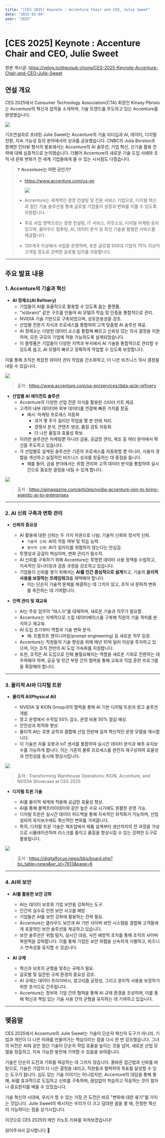 ```yaml
---
title: "[CES 2025] Keynote : Accenture Chair and CEO, Julie Sweet"
date: "2025-01-09"
year: "2025"
---
```


# [CES 2025] Keynote : Accenture Chair and CEO, Julie Sweet

원본 게시글: https://velog.io/@euisuk-chung/CES-2025-Keynote-Accenture-Chair-and-CEO-Julie-Sweet



연설 개요
-----

CES 2025에서 Consumer Technology Association(CTA) 회장인 Kinsey Pbrisio는 Accenture의 혁신과 업적을 소개하며, 기술 트렌드를 주도하고 있는 Accenture를 환영했습니다.

![](https://velog.velcdn.com/images/euisuk-chung/post/c1f833b1-56f1-4052-b265-c597281d27ef/image.png)

기조연설자로 초대된 Julie Sweet는 Accenture의 기술 리더십과 AI, 데이터, 디지털 전환, 지속 가능성 등의 분야에서의 성과를 공유했습니다. CNBC의 Julia Borston과 함께한 인터뷰 형식의 발표에서는 Accenture의 AI 솔루션, 기업 혁신, 신기술 활용 전략에 대해 심층적으로 논의했습니다. 더불어 Accenture의 새로운 기술 도입 사례와 조직 내 문화 변화가 전 세계 기업들에게 줄 수 있는 시사점도 다뤘습니다.

> ❓ **Accenture는 어떤 곳인가?**
> 
> * <https://www.accenture.com/us-en>  
>   
>   ![](https://velog.velcdn.com/images/euisuk-chung/post/2091cc08-1bc4-4e5d-ae7f-839f8d4bc7c5/image.png)
> * Accenture는 세계적인 경영 컨설팅 및 전문 서비스 기업으로, 디지털 혁신과 첨단 기술 솔루션을 통해 글로벌 기업들이 성장과 변화를 이룰 수 있도록 지원합니다.
> * 주요 사업 영역으로는 경영 컨설팅, IT 서비스, 아웃소싱, 디지털 마케팅 등이 있으며, 클라우드 컴퓨팅, AI, 데이터 분석 등 최신 기술을 활용한 서비스를 제공합니다.
> * 120개국 이상에서 사업을 운영하며, 포춘 글로벌 500대 기업의 75% 이상이 고객일 정도로 강력한 글로벌 입지를 자랑합니다.

---

주요 발표 내용
--------

### 1. Accenture의 기술과 혁신

* **AI 정제소(AI Refinery)**
  + 기업들이 AI를 효율적으로 활용할 수 있도록 돕는 플랫폼.
  + "뇌(brain)" 같은 구조를 만들어 AI 모델의 학습 및 인증을 통합적으로 관리.
  + NVIDIA 기술 기반으로 구축되었으며, 상호운용성을 강조.
  + 산업별 전문가 지식과 프로세스를 통합하여 고객 맞춤형 AI 솔루션 제공.
  + AI 정제소는 다양한 데이터 소스를 통합해 빠르고 신뢰성 있는 의사 결정을 지원하며, 모든 규모의 기업에 적용 가능하도록 설계되었습니다.
  + 이 플랫폼은 기업들이 다양한 지역과 부서에서 AI 기술을 통합적으로 관리할 수 있도록 돕고, AI 모델이 빠르고 정확하게 작업할 수 있도록 보장합니다.

이를 통해 조직은 복잡한 데이터 관리 작업을 간소화하고, 더 나은 비즈니스 의사 결정을 내릴 수 있습니다.

![](https://velog.velcdn.com/images/euisuk-chung/post/a8e8d4ab-3418-4dbc-a6b2-d81f6ecf56ea/image.png)

> 출처 : <https://www.accenture.com/us-en/services/data-ai/ai-refinery>

* **산업별 AI 에이전트 솔루션**
  + Accenture의 다양한 산업 전문 지식을 활용한 스타터 키트 제공.
  + 고객의 내부 데이터와 외부 데이터를 연결해 빠른 가치를 창출.
    - 예시: 마케팅 프로세스 자동화
      * 과거 몇 주가 걸리던 작업을 몇 분 만에 처리.
      * 경쟁사 분석, 콘텐츠 생성, 품질 검토 자동화.
      * 더 나은 품질과 효율성 확보.
  + 이러한 솔루션은 마케팅뿐 아니라 금융, 공급망 관리, 제조 등 여러 분야에서 혁신을 주도하고 있습니다.
  + 각 산업별로 설계된 솔루션은 기존의 프로세스를 자동화할 뿐 아니라, 사용자 경험을 개선하고 실질적인 비즈니스 성과를 창출하는 데 중점을 둡니다.
    - 예를 들어, 금융 분야에서는 위험 관리와 고객 데이터 분석을 통합하여 실시간으로 중요한 결정을 내릴 수 있게 합니다.

![](https://velog.velcdn.com/images/euisuk-chung/post/2f03c2d0-5af0-48a0-98fc-df167b7db041/image.png)

> 출처 : <https://aimagazine.com/articles/nvidia-accenture-join-to-bring-agentic-ai-to-enterprises>

---

### 2. AI 신뢰 구축과 변화 관리

* **신뢰의 중요성**
  
  + AI 활용에 대한 신뢰는 두 가지 차원으로 나뉨: 기술적 신뢰와 정서적 신뢰.
    - `기술적 신뢰`: AI의 작동 여부 및 학습 능력.
    - `정서적 신뢰`: AI가 일자리를 위협하지 않는다는 안심감.
  + 투명성과 공감이 핵심이며, 변화 관리가 필수적.
  + AI 신뢰를 구축하기 위해 Accenture는 투명한 데이터 사용 정책을 수립하고, 지속적인 모니터링과 검증 과정을 강조하고 있습니다.
  + 기업들이 신뢰를 쌓기 위해서는 **AI를 인간 중심적으로 설계**하고, 기술의 **윤리적 사용을 보장하는 프레임워크**를 채택해야 합니다.
    - 이는 단순히 기술적 문제를 해결하는 데 그치지 않고, 조직 내 문화적 변화를 촉진하는 데 기여합니다.
* **인력 관리 및 재교육**
  
  + AI는 주로 업무의 "태스크"를 대체하며, 새로운 기술과 직무가 필요함.
  + Accenture는 자체적으로 스킬 데이터베이스를 구축해 직원의 기술 격차를 분석하고 재교육.
  + AI 도입 초기부터 역할과 기술 변화 분석.
    - 예: 프롬프트 엔지니어링(prompt engineering) 등 새로운 직무 등장.
  + Accenture는 직원들의 기술 향상을 위해 매년 10억 달러 이상을 투자하고 있으며, 이는 조직 전반의 AI 도입 가속화를 지원합니다.
  + 또한, 조직은 AI 도입으로 인해 불필요해지는 역할을 새로운 기회로 전환하는 데 주력해야 하며, 공공 및 민간 부문 간의 협력을 통해 교육과 직업 훈련 프로그램을 확장해야 합니다.

---

### 3. 물리적 AI와 디지털 트윈

* **물리적 AI(Physical AI)**
  
  + NVIDIA 및 KION Group과의 협력을 통해 AI 기반 디지털 트윈과 창고 솔루션 개발.
  + 창고 운영에서 수작업 50% 감소, 운영 비용 50% 절감 예상.
  + 안전성과 최적화 향상.
  + 물리적 AI는 로봇 공학과 결합해 산업 전반에 걸쳐 혁신적인 운영 모델을 제시합니다.
  + 이 기술은 자율 로봇과 IoT 센서를 통합하여 실시간 데이터 분석과 예측 유지보수를 가능하게 합니다. 이는 기존의 물류 프로세스를 완전히 재구성하여 효율성과 안전성을 동시에 향상시킵니다.

![](https://velog.velcdn.com/images/euisuk-chung/post/acc1a9ec-1a43-4698-a777-366864264c76/image.png)

> 출처 : Transforming Warehouse Operations: KION, Accenture, and NVIDIA Showcase at CES 2025

* **디지털 트윈 기술**
  
  + AI를 물리적 세계에 적용해 공급망 효율성 향상.
  + AI를 통해 블랙프라이데이와 같은 높은 수요 시기에도 원활한 운영 가능.
  + 디지털 트윈은 실시간 데이터 피드백을 통해 지속적인 최적화가 가능하며, 산업 설비의 유지보수에도 혁신적인 변화를 가져옵니다.
  + 특히, 디지털 트윈 기술은 제조업에서 제품 설계부터 생산까지의 전 과정을 가상으로 시뮬레이션하여 리스크를 줄이고 품질을 향상시킬 수 있는 강력한 도구로 활용됩니다.

![](https://velog.velcdn.com/images/euisuk-chung/post/99e7625b-26cd-4635-a462-5989c5ec26cd/image.png)

> 출처 : <https://digitalfocus.news/bbs/board.php?bo_table=news&wr_id=7613&page=6>

---

### 4. AI와 보안

* **AI를 활용한 보안 강화**
  
  + AI는 데이터 보호와 기업 보안을 강화하는 도구.
  + 인간의 실수로 인한 보안 사고를 예방.
  + 기업들은 AI를 보안 강화에 활용하는 전략 필요.
  + Accenture는 클라우드 보안과 AI 기반 사이버 보안 시스템을 결합해 고객들에게 포괄적인 보안 솔루션을 제공하고 있습니다.
  + 보안 솔루션은 위협 탐지, 실시간 대응, 사전 예방적 조치를 통해 조직의 사이버 복원력을 강화합니다. 이를 통해 기업은 보안 위협을 신속하게 식별하고, 비즈니스 연속성을 유지할 수 있습니다.
* **AI 규제**
  
  + 혁신과 보호의 균형을 맞추는 규제가 필요.
  + 글로벌 및 일관된 규제 환경의 중요성 강조.
  + AI 규제는 데이터 프라이버시, 알고리즘 공정성, 그리고 윤리적 사용을 보장하기 위한 초석으로 간주됩니다.
  + Accenture는 정부와 기업 간의 협력을 통해 AI 규제 환경을 조성하며, 이를 통해 혁신과 책임 있는 기술 사용 간의 균형을 유지하는 데 기여하고 있습니다.

---

맺음말
---

CES 2025에서 Accenture의 Julie Sweet는 기술이 단순히 혁신의 도구가 아니라, 기업과 개인이 더 나은 미래를 만들어가는 핵심이라는 점을 다시 한 번 강조했습니다. 그녀의 비전은 AI와 같은 첨단 기술이 단순히 작업 효율을 높이는 것을 넘어, 새로운 산업 모델을 창출하고, 지속 가능한 발전에 기여할 수 있음을 보여줍니다.

기술은 단순히 도전과 기회를 제공하는 데 그치지 않습니다. 올바른 접근법과 신뢰를 바탕으로, 기술은 기업이 더 나은 결정을 내리고, 직원들과 협력하여 목표를 달성할 수 있는 도구가 됩니다. 심도 있는 기술 이야기는 아니었지만, Accenture의 대담을 통해 통해, AI를 효과적으로 도입하고 신뢰를 구축하며, 끊임없이 학습하고 적응하는 것이 얼마나 중요한지를 배울 수 있었습니다.

기술 혁신의 시대에, 우리가 할 수 있는 가장 큰 도전은 바로 "변화에 대한 용기"를 가지는 것입니다. Julie Sweet의 메시지는 우리가 더 크고 담대한 꿈을 꿀 때, 진정한 혁신이 가능하다는 점을 상기시킵니다.

이것으로 CES 2025의 메인 키노트 리뷰를 마쳐보겠습니다!  

읽어주셔서 감사합니다 💌

